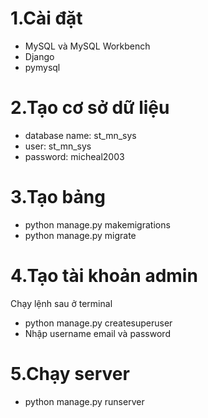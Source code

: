 # 1.Cài đặt
- MySQL và MySQL Workbench
- Django
- pymysql
# 2.Tạo cơ sở dữ liệu
- database name: st_mn_sys
- user: st_mn_sys
- password: micheal2003
# 3.Tạo bảng
- python manage.py makemigrations
- python manage.py migrate
# 4.Tạo tài khoản admin
Chạy lệnh sau ở terminal
- python manage.py createsuperuser
- Nhập username email và password
# 5.Chạy server
- python manage.py runserver
